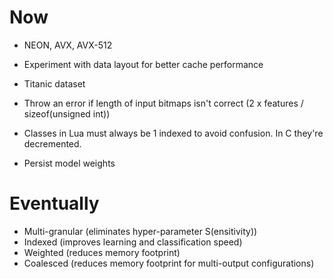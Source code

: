 # Now

- NEON, AVX, AVX-512
- Experiment with data layout for better cache performance

- Titanic dataset

- Throw an error if length of input bitmaps isn't correct (2 x features /
  sizeof(unsigned int))
- Classes in Lua must always be 1 indexed to avoid confusion. In C they're
  decremented.
- Persist model weights

# Eventually

- Multi-granular (eliminates hyper-parameter S(ensitivity))
- Indexed (improves learning and classification speed)
- Weighted (reduces memory footprint)
- Coalesced (reduces memory footprint for multi-output configurations)
